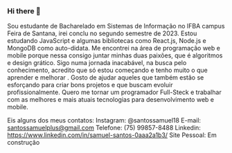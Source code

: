 ### Hi there 👋
Sou estudante de Bacharelado em Sistemas de Informação no IFBA campus Feira de Santana, irei conclu no segundo semestre de 2023.
Estou estudando JavaScript e algumas bibliotecas como React.js, Node.js e MongoDB como auto-didata.
Me encontrei na área de programação web e mobile porque nessa consigo juntar minhas duas paixões, que é algoritmos e design grático.
Sigo numa jornada inacabável, na busca pelo conhecimento, acredito que só estou começando e tenho muito o que aprender e melhorar .
Gosto de ajudar aqueles que também  estão se esforçando para criar bons projetos e que buscam evoluir profissionalmente.
Quero me tornar um programador Full-Steck e trabalhar com as melhores e mais atuais tecnologias para desenvolvimento web e mobile.

Eis alguns dos meus contatos:
Instagram:  @santossamuel18
E-mail: santossamuelplus@gmail.com
Telefone: (75) 99857-8488
Linkedin: https://www.linkedin.com/in/samuel-santos-0aaa2a1b3/
Site Pessoal: Em construção
<!--
**Santos-Samuels/Santos-Samuels** is a ✨ _special_ ✨ repository because its `README.md` (this file) appears on your GitHub profile.

Here are some ideas to get you started:

- 🔭 I’m currently working on ...
- 🌱 I’m currently learning ...
- 👯 I’m looking to collaborate on ...
- 🤔 I’m looking for help with ...
- 💬 Ask me about ...
- 📫 How to reach me: ...
- 😄 Pronouns: ...
- ⚡ Fun fact: ...
-->
